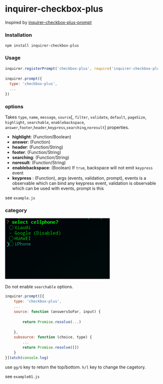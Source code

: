 # inquirer-checkbox-plus
 Inspired by [inquirer-checkbox-plus-prompt](https://github.com/faressoft/inquirer-checkbox-plus-prompt)


### Installation

``` shell
npm install inquirer-checkbox-plus
```

### Usage

```javascript
inquirer.registerPrompt('checkbox-plus', require('inquirer-checkbox-plus'));

inquirer.prompt({
  type: 'checkbox-plus',
  ...
})
```

### options

Takes `type`, `name`, `message`, `source`[, `filter`, `validate`, `default`, `pageSize`, `highlight`, `searchable`, `enablebackspace`, `answer`,`footer`,`header`,`keypress`,`searching`,`noresult`] properties.

* **highlight**:  (Function/Boolean)
* **answer**:  (Function)
* **header**: (Function/String)
* **footer**: (Function/String)
* **searching**: (Function/String)
* **noresult**: (Function/String)
* **enablebackspace**: (Boolean) If `true`, backspace will not emit `keypress` event
* **keypress** : (Function), args (events, validation, prompt), events is a observable which can bind any keypress event, validation is observable which can be used with events, prompt is this 

see `example.js`

### category 


![demo](https://github.com/yviscool/inquirer-checkbox-plus/blob/master/demo.gif)


Do not enable `searchable` options.


```javascript
inquirer.prompt([{
    type: 'checkbox-plus',
    ...
    source: function (answersSoFar, input) {

        return Promise.resolve(...)

    },
    subsource: function (choice, type) {
    	...
        return Promise.resolve([])
    }
}])atch(console.log)
```

use `gg/G` key to return the top/bottom. `h/l` key to change the cagetory.

see `example01.js`



